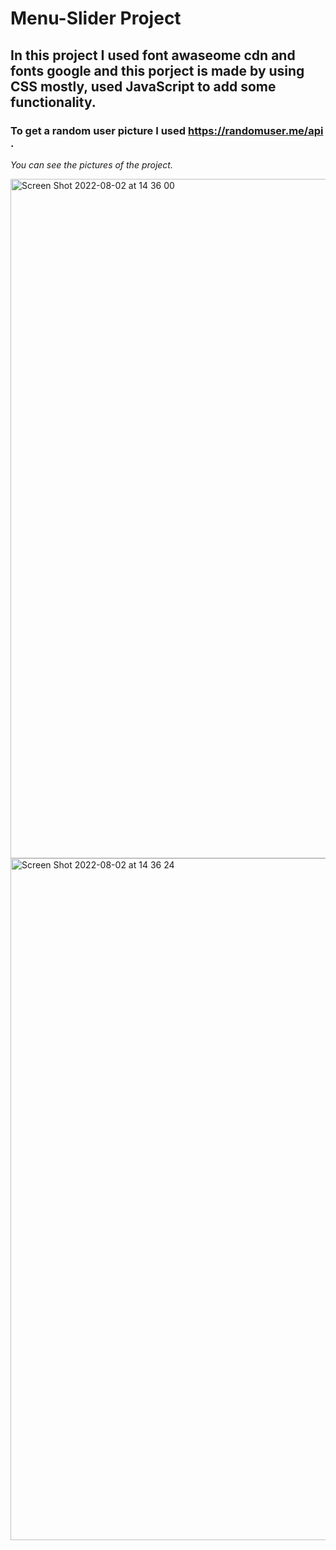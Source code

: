 # Menu-Slider Project

## In this project I used font awaseome cdn and fonts google and this porject is made by using CSS mostly, used JavaScript to add some functionality.

### To get a random user picture I used https://randomuser.me/api .

*You can see the pictures of the project.*

<img width="1087" alt="Screen Shot 2022-08-02 at 14 36 00" src="https://user-images.githubusercontent.com/100119877/182365623-857361a7-ee02-44a2-91ec-9c4c4041c0c7.png">


<img width="1091" alt="Screen Shot 2022-08-02 at 14 36 24" src="https://user-images.githubusercontent.com/100119877/182365657-26e9bff8-db14-4408-af91-cec9c8c6352f.png">
